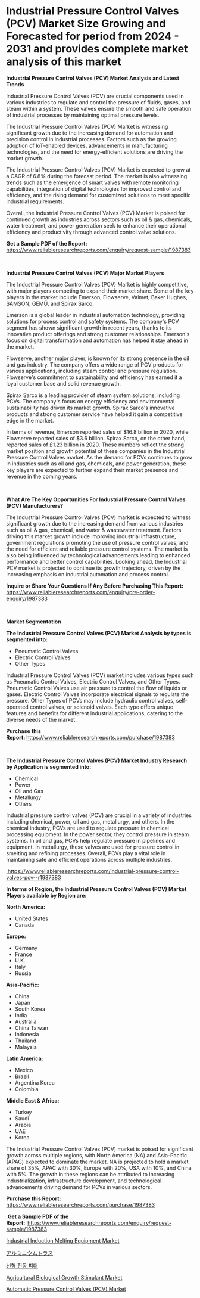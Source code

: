 <p><h1>Industrial Pressure Control Valves (PCV) Market Size Growing and Forecasted for period from 2024 - 2031 and provides complete market analysis of this market</h1></p><p><strong>Industrial Pressure Control Valves (PCV) Market Analysis and Latest Trends</strong></p>
<p><p>Industrial Pressure Control Valves (PCV) are crucial components used in various industries to regulate and control the pressure of fluids, gases, and steam within a system. These valves ensure the smooth and safe operation of industrial processes by maintaining optimal pressure levels.</p><p>The Industrial Pressure Control Valves (PCV) Market is witnessing significant growth due to the increasing demand for automation and precision control in industrial processes. Factors such as the growing adoption of IoT-enabled devices, advancements in manufacturing technologies, and the need for energy-efficient solutions are driving the market growth.</p><p>The Industrial Pressure Control Valves (PCV) Market is expected to grow at a CAGR of 6.8% during the forecast period. The market is also witnessing trends such as the emergence of smart valves with remote monitoring capabilities, integration of digital technologies for improved control and efficiency, and the rising demand for customized solutions to meet specific industrial requirements.</p><p>Overall, the Industrial Pressure Control Valves (PCV) Market is poised for continued growth as industries across sectors such as oil & gas, chemicals, water treatment, and power generation seek to enhance their operational efficiency and productivity through advanced control valve solutions.</p></p>
<p><strong>Get a Sample PDF of the Report:&nbsp;</strong> <a href="https://www.reliableresearchreports.com/enquiry/request-sample/1987383">https://www.reliableresearchreports.com/enquiry/request-sample/1987383</a></p>
<p>&nbsp;</p>
<p><strong>Industrial Pressure Control Valves (PCV) Major Market Players</strong></p>
<p><p>The Industrial Pressure Control Valves (PCV) Market is highly competitive, with major players competing to expand their market share. Some of the key players in the market include Emerson, Flowserve, Valmet, Baker Hughes, SAMSON, GEMÜ, and Spirax Sarco.</p><p>Emerson is a global leader in industrial automation technology, providing solutions for process control and safety systems. The company's PCV segment has shown significant growth in recent years, thanks to its innovative product offerings and strong customer relationships. Emerson's focus on digital transformation and automation has helped it stay ahead in the market.</p><p>Flowserve, another major player, is known for its strong presence in the oil and gas industry. The company offers a wide range of PCV products for various applications, including steam control and pressure regulation. Flowserve's commitment to sustainability and efficiency has earned it a loyal customer base and solid revenue growth.</p><p>Spirax Sarco is a leading provider of steam system solutions, including PCVs. The company's focus on energy efficiency and environmental sustainability has driven its market growth. Spirax Sarco's innovative products and strong customer service have helped it gain a competitive edge in the market.</p><p>In terms of revenue, Emerson reported sales of $16.8 billion in 2020, while Flowserve reported sales of $3.6 billion. Spirax Sarco, on the other hand, reported sales of £1.23 billion in 2020. These numbers reflect the strong market position and growth potential of these companies in the Industrial Pressure Control Valves market. As the demand for PCVs continues to grow in industries such as oil and gas, chemicals, and power generation, these key players are expected to further expand their market presence and revenue in the coming years.</p></p>
<p>&nbsp;</p>
<p><strong>What Are The Key Opportunities For Industrial Pressure Control Valves (PCV) Manufacturers?</strong></p>
<p><p>The Industrial Pressure Control Valves (PCV) market is expected to witness significant growth due to the increasing demand from various industries such as oil & gas, chemical, and water & wastewater treatment. Factors driving this market growth include improving industrial infrastructure, government regulations promoting the use of pressure control valves, and the need for efficient and reliable pressure control systems. The market is also being influenced by technological advancements leading to enhanced performance and better control capabilities. Looking ahead, the Industrial PCV market is projected to continue its growth trajectory, driven by the increasing emphasis on industrial automation and process control.</p></p>
<p><strong>Inquire or Share Your Questions If Any Before Purchasing This Report:</strong> <a href="https://www.reliableresearchreports.com/enquiry/pre-order-enquiry/1987383">https://www.reliableresearchreports.com/enquiry/pre-order-enquiry/1987383</a></p>
<p>&nbsp;</p>
<p><strong>Market Segmentation</strong></p>
<p><strong>The Industrial Pressure Control Valves (PCV) Market Analysis by types is segmented into:</strong></p>
<p><ul><li>Pneumatic Control Valves</li><li>Electric Control Valves</li><li>Other Types</li></ul></p>
<p><p>Industrial Pressure Control Valves (PCV) market includes various types such as Pneumatic Control Valves, Electric Control Valves, and Other Types. Pneumatic Control Valves use air pressure to control the flow of liquids or gases. Electric Control Valves incorporate electrical signals to regulate the pressure. Other Types of PCVs may include hydraulic control valves, self-operated control valves, or solenoid valves. Each type offers unique features and benefits for different industrial applications, catering to the diverse needs of the market.</p></p>
<p><strong>Purchase this Report:&nbsp;</strong><a href="https://www.reliableresearchreports.com/purchase/1987383">https://www.reliableresearchreports.com/purchase/1987383</a></p>
<p>&nbsp;</p>
<p><strong>The Industrial Pressure Control Valves (PCV) Market Industry Research by Application is segmented into:</strong></p>
<p><ul><li>Chemical</li><li>Power</li><li>Oil and Gas</li><li>Metallurgy</li><li>Others</li></ul></p>
<p><p>Industrial pressure control valves (PCV) are crucial in a variety of industries including chemical, power, oil and gas, metallurgy, and others. In the chemical industry, PCVs are used to regulate pressure in chemical processing equipment. In the power sector, they control pressure in steam systems. In oil and gas, PCVs help regulate pressure in pipelines and equipment. In metallurgy, these valves are used for pressure control in smelting and refining processes. Overall, PCVs play a vital role in maintaining safe and efficient operations across multiple industries.</p></p>
<p><a href="https://www.reliableresearchreports.com/industrial-pressure-control-valves-pcv--r1987383">&nbsp;https://www.reliableresearchreports.com/industrial-pressure-control-valves-pcv--r1987383</a></p>
<p><strong>In terms of Region, the Industrial Pressure Control Valves (PCV) Market Players available by Region are:</strong></p>
<p>
    <p> <strong> North America: </strong>
        <ul>
            <li>United States</li>
            <li>Canada</li>
        </ul>
        </p> 
    <p> <strong> Europe: </strong>
        <ul>
            <li>Germany</li>
            <li>France</li>
            <li>U.K.</li>
            <li>Italy</li>
            <li>Russia</li>
        </ul>
        </p> 
    <p> <strong> Asia-Pacific: </strong>
        <ul>
            <li>China</li>
            <li>Japan</li>
            <li>South Korea</li>
            <li>India</li>
            <li>Australia</li>
            <li>China Taiwan</li>
            <li>Indonesia</li>
            <li>Thailand</li>
            <li>Malaysia</li>
        </ul>
        </p> 
    <p> <strong> Latin America: </strong>
        <ul>
            <li>Mexico</li>
            <li>Brazil</li>
            <li>Argentina Korea</li>
            <li>Colombia</li>
        </ul>
        </p> 
    <p> <strong> Middle East & Africa: </strong>
        <ul>
            <li>Turkey</li>
            <li>Saudi</li>
            <li>Arabia</li>
            <li>UAE</li>
            <li>Korea</li>
        </ul>
    </p>
    </p>
<p><p>The Industrial Pressure Control Valves (PCV) market is poised for significant growth across multiple regions, with North America (NA) and Asia-Pacific (APAC) expected to dominate the market. NA is projected to hold a market share of 35%, APAC with 30%, Europe with 20%, USA with 10%, and China with 5%. The growth in these regions can be attributed to increasing industrialization, infrastructure development, and technological advancements driving demand for PCVs in various sectors.</p></p>
<p><strong>Purchase this Report: </strong><a href="https://www.reliableresearchreports.com/purchase/1987383">https://www.reliableresearchreports.com/purchase/1987383</a></p>
<p>&nbsp;<strong>Get a Sample PDF of the Report:&nbsp;&nbsp;</strong><a href="https://www.reliableresearchreports.com/enquiry/request-sample/1987383">https://www.reliableresearchreports.com/enquiry/request-sample/1987383</a></p>
<p><strong></strong></p>
<p><p><a href="https://github.com/kosella/Market-Research-Report-List-3/blob/main/industrial-induction-melting-equipment-market.md">Industrial Induction Melting Equipment Market</a></p><p><a href="https://github.com/CieloStamm/Market-Research-Report-List-1/blob/main/221644145402.md">アルミニウムトラス</a></p><p><a href="https://github.com/chupp85/Market-Research-Report-List-1/blob/main/322611941483.md">선형 진동 피더</a></p><p><a href="https://issuu.com/reportprime-2/docs/agricultural-biological-growth-stimulant-market-si">Agricultural Biological Growth Stimulant Market</a></p><p><a href="https://github.com/kufem1/Market-Research-Report-List-2/blob/main/automatic-pressure-control-valves-pcv-market.md">Automatic Pressure Control Valves (PCV) Market</a></p></p>